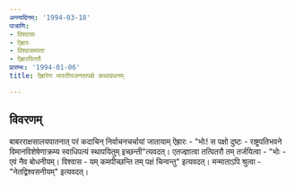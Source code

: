 ```yaml
---
अन्त्यदिनम्: '1994-03-18'
पात्राणि:
- विश्वासः
- ऎह्रारः
- विश्वासमाता
- ऎह्रारपितरौ
प्रारम्भः: '1994-01-06'
title: ऎह्रारेण भारतीयजनतापक्षे कथाग्रथनम्

---
```


## विवरणम्
बाबरराक्षसालयपातनात् परं कदाचिन् निर्वाचनचर्चायां जातायाम् ऎह्रारः - "भोः! स पक्षो दुष्टः - राष्ट्रपतिभवने विमानविशेषेणाक्रम्य स्वाधिपत्यं स्थापयितुम् इच्छन्ती"त्यवदत्। एतज्ज्ञात्वा तत्पितरौ तम् तर्जयित्वा - "भोः - एवं नैव बोधनीयम्। विश्वास - यम् कमपीच्छन्ति तम् पक्षं चिन्वन्तु" इत्यवदत्। मन्माताऽपि श्रुत्वा - "नेतद्विश्वसनीयम्" इत्यवदत्।

